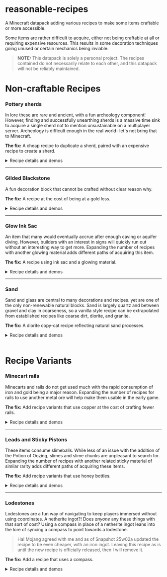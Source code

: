 # reasonable-recipes
A Minecraft datapack adding various recipes to make some items craftable or more accessible.

Some items are rather difficult to acquire, either not being craftable at all or requiring expensive resources. This results in some decoration techniques going unused or certain mechanics being inviable.

> **NOTE:** This datapack is solely a personal project. The recipes contained do not necessarily relate to each other, and this datapack will not be reliably maintained.

# Non-craftable Recipes

### Pottery sherds

In lore these are rare and ancient, with a fun archeology component! However, finding and successfully unearthing sherds is a massive time sink to acquire a single sherd not to mention unsustainable on a multiplayer server. Archeology is difficult enough in the real world- let's not bring that to Minecraft.

**The fix:** A cheap recipe to duplicate a sherd, paired with an expensive recipe to create a sherd.

<details>
<summary>Recipe details and demos</summary>

> Pottery sherd duplication is a simple shapeless recipe of a brick and a sherd.
>
> ![Angler pottery sherd duplication with a brick and an angler pottery sherd, resulting in two angler pottery sherds](/static/sherd_duplication.png)
>
> Pottery sherd creation uses a similar recipe to smithing template duplication. In this creation recipe, the center-most item is related to the desired sherd and a brick stands in for the smithing template in the top row middle column.
> 
> ![Angler pottery sherd creation recipe with a brick in the top row middle column, a fishing rod in the center row middle column, and the remaining seven spaces filled with diamonds](/static/angler_pottery_sherd.png)
>
> | Sherd name | Sherd image | Creation item |
> | --- | --- | --- |
> | Angler | ![Sherd](/static/120px-Angler_Pottery_Sherd_JE1_BE1.webp) | Fishing rod |
> | Archer | ![Sherd](/static/120px-Archer_Pottery_Sherd_JE2_BE2.webp) | Bow |
> | Arms up | ![Sherd](/static/120px-Arms_Up_Pottery_Sherd_JE1_BE2.webp) | Rotten flesh |
> | Blade | ![Sherd](/static/120px-Blade_Pottery_Sherd_JE1_BE1.webp) | Any sword |
> | Brewer | ![Sherd](/static/120px-Brewer_Pottery_Sherd_JE1_BE1.webp) | Any potion, including a water bottle |
> | Burn | ![Sherd](/static/120px-Burn_Pottery_Sherd_JE1_BE1.webp) | Campfire |
> | Danger | ![Sherd](/static/120px-Danger_Pottery_Sherd_JE1_BE1.webp) | Gunpowder |
> | Explorer | ![Sherd](/static/120px-Explorer_Pottery_Sherd_JE1_BE1.webp) | Map |
> | Flow | ![Sherd](/static/120px-Flow_Pottery_Sherd_JE1_BE1.webp) | Wind charge |
> | Friend | ![Sherd](/static/120px-Friend_Pottery_Sherd_JE1_BE1.webp) | Poppy |
> | Guster | ![Sherd](/static/120px-Guster_Pottery_Sherd_JE1_BE1.webp) | Breeze rod |
> | Heart | ![Sherd](/static/120px-Heart_Pottery_Sherd_JE1_BE1.webp) | Baked potato |
> | Heartbreak | ![Sherd](/static/120px-Heartbreak_Pottery_Sherd_JE1_BE1.webp) | Poisonous potato |
> | Howl | ![Sherd](/static/120px-Howl_Pottery_Sherd_JE1_BE1.webp) | Wolf armor |
> | Miner | ![Sherd](/static/120px-Miner_Pottery_Sherd_JE1_BE1.webp) | Any pickaxe |
> | Mourner | ![Sherd](/static/120px-Mourner_Pottery_Sherd_JE1_BE1.webp) | Sculk shrieker |
> | Plenty | ![Sherd](/static/120px-Plenty_Pottery_Sherd_JE1_BE1.webp) | Chest |
> | Prize | ![Sherd](/static/120px-Prize_Pottery_Sherd_JE1_BE2.webp) | Emerald |
> | Scrape | ![Sherd](/static/120px-Scrape_Pottery_Sherd_JE1_BE1.webp) | Any axe |
> | Sheaf | ![Sherd](/static/120px-Sheaf_Pottery_Sherd_JE1_BE1.webp) | Wheat |
> | Shelter | ![Sherd](/static/120px-Shelter_Pottery_Sherd_JE1_BE1.webp) | Any sapling |
> | Skull | ![Sherd](/static/120px-Skull_Pottery_Sherd_JE1_BE2.webp) | Bone |
> | Snort | ![Sherd](/static/120px-Snort_Pottery_Sherd_JE1_BE1.webp) | Moss block |

</details>

---

### Gilded Blackstone

A fun decoration block that cannot be crafted without clear reason why.

**The fix:** A recipe at the cost of being at a gold loss.

<details>
<summary>Recipe details and demos</summary>

> Mining a gilded blackstone block will give 5 gold nuggets at most, regardless of the level of fortune enchantments (as of v1.21.3).
>
> ![Gilded blackstone recipe with blackstone in the center row middle column surrounded by eight gold nuggets](/static/gilded_blackstone.png)

</details>

---

### Glow Ink Sac

An item that many would eventually accrue after enough caving or aquifer diving. However, builders with an interest in signs will quickly run out without an interesting way to get more. Expanding the number of recipes with another glowing material adds different paths of acquiring this item.

**The fix:** A recipe using ink sac and a glowing material.

<details>
<summary>Recipe details and demos</summary>

> A simple shapeless recipe containing an ink sac and a glowing material (glowstone dust, glowberry, or glow lichen).
>
> ![Glow ink sac recipe with an ink sac and a glowing material, either glowstone dust, glowberry, or glow lichen](/static/glow_ink_sac.gif)

</details>

---

### Sand

Sand and glass are central to many decorations and recipes. yet are one of the only non-renewable natural blocks. Sand is largely quartz and between gravel and clay in coarseness, so a vanilla style recipe can be extrapolated from established recipes like coarse dirt, diorite, and granite.

**The fix:** A diorite copy-cat recipe reflecting natural sand processes.

<details>
<summary>Recipe details and demos</summary>

> A recipe reflecting the breaking down of gravel into sand.
>
> ![Sand recipe forming a two by two square with gravel in the top left and bottom right corners, and quartz in the top right and bottom left corners, resulting in two sand blocks](/static/sand.png)

</details>

<br>

# Recipe Variants

### Minecart rails

Minecarts and rails do not get used much with the rapid consumption of iron and gold being a major reason. Expanding the number of recipes for rails to use another metal ore will help make them usable in the early game.

**The fix:** Add recipe variants that use copper at the cost of crafting fewer rails.

<details>
<summary>Recipe details and demos</summary>

> All rail recipes have a variant with copper ingots replacing the metal ingots of the vanilla recipe. Replacing iron results in half (1/2) the number of rails.
>
> ![Rail recipe with copper ingots replacing iron ingots, resulting in eight rails](/static/rail.png)
>
> ![Detector rail recipe with copper ingots replacing iron ingots, resulting in three rails](/static/detector_rail.png)
>
> ![Activator rail recipe with copper ingots replacing iron ingots, resulting in three rails](/static/activator_rail.png)
>
> Replacing gold results in a third (1/3) the number of rails.
>
> ![Powered rail recipe with copper ingots replacing gold ingots, resulting in a third as many rails](/static/powered_rail.png)

</details>

---

### Leads and Sticky Pistons

These items consume slimeballs. While less of an issue with the addition of the Potion of Oozing, slimes and slime chunks are unpleasant to search for. Expanding the number of recipes with another related sticky material of similar rarity adds different paths of acquiring these items.

**The fix:** Add recipe variants that use honey bottles.

<details>
<summary>Recipe details and demos</summary>

> ![Lead recipe with a honey bottle replacing the slimeball of the vanilla recipe](/static/lead.png)
>
> ![Sticky piston recipe with a honey bottle replacing the slimeball of the vailla recipe](/static/sticky_piston.png)

</details>

---

### Lodestones

Lodestones are a fun way of navigating to keep players immersed without using coordinates. A netherite ingot?! Does _anyone_ any these things with that sort of cost? Using a compass in place of a netherite ingot leans into the lore of syncing a compass to point towards a lodestone.

> Ha! Mojang agreed with me and as of Snapshot 25w02a updated the recipe to be even cheaper, with an iron ingot. Leaving this recipe as is until the new recipe is officially released, then I will remove it.

**The fix:** Add a recipe that uses a compass.

<details>
<summary>Recipe details and demos</summary>

> ![Lode stone recipe with a compass replacing the netherite ingot of the vanilla recipe](/static/lodestone.png)

</details>
